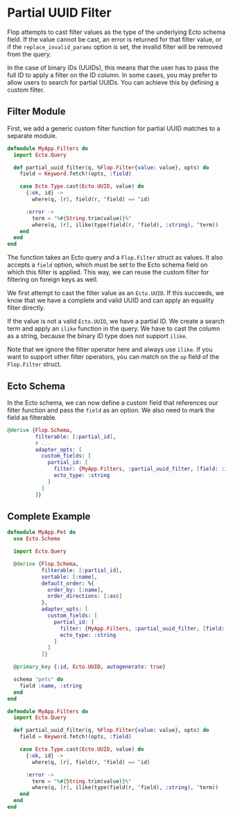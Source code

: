 # Partial UUID Filter

Flop attempts to cast filter values as the type of the underlying Ecto schema
field. If the value cannot be cast, an error is returned for that filter value,
or if the `replace_invalid_params` option is set, the invalid filter will be
removed from the query.

In the case of binary IDs (UUIDs), this means that the user has to pass
the full ID to apply a filter on the ID column. In some cases, you may prefer
to allow users to search for partial UUIDs. You can achieve this by defining a
custom filter.

## Filter Module

First, we add a generic custom filter function for partial UUID matches to a
separate module.

```elixir
defmodule MyApp.Filters do
  import Ecto.Query

  def partial_uuid_filter(q, %Flop.Filter{value: value}, opts) do
    field = Keyword.fetch!(opts, :field)

    case Ecto.Type.cast(Ecto.UUID, value) do
      {:ok, id} ->
        where(q, [r], field(r, ^field) == ^id)

      :error ->
        term = "%#{String.trim(value)}%"
        where(q, [r], ilike(type(field(r, ^field), :string), ^term))
    end
  end
end
```

The function takes an Ecto query and a `Flop.Filter` struct as
values. It also accepts a `field` option, which must be set to the Ecto schema
field on which this filter is applied. This way, we can reuse the custom
filter for filtering on foreign keys as well.

We first attempt to cast the filter value as an `Ecto.UUID`. If this succeeds,
we know that we have a complete and valid UUID and can apply an equality filter
directly.

If the value is not a valid `Ecto.UUID`, we have a partial ID. We create a
search term and apply an `ilike` function in the query. We have to cast the
column as a string, because the binary ID type does not support `ilike`.

Note that we ignore the filter operator here and always use `ilike`. If you want
to support other filter operators, you can match on the `op` field of the
`Flop.Filter` struct.

## Ecto Schema

In the Ecto schema, we can now define a custom field that references our filter
function and pass the `field` as an option. We also need to mark the field as
filterable.

```elixir
@derive {Flop.Schema,
         filterable: [:partial_id],
         # ...
         adapter_opts: [
           custom_fields: [
             partial_id: [
               filter: {MyApp.Filters, :partial_uuid_filter, [field: :id]},
               ecto_type: :string
             ]
           ]
         ]}
```

## Complete Example

```elixir
defmodule MyApp.Pet do
  use Ecto.Schema

  import Ecto.Query

  @derive {Flop.Schema,
           filterable: [:partial_id],
           sortable: [:name],
           default_order: %{
             order_by: [:name],
             order_directions: [:asc]
           },
           adapter_opts: [
             custom_fields: [
               partial_id: [
                 filter: {MyApp.Filters, :partial_uuid_filter, [field: :id]},
                 ecto_type: :string
               ]
             ]
           ]}

  @primary_key {:id, Ecto.UUID, autogenerate: true}

  schema "pets" do
    field :name, :string
  end
end

defmodule MyApp.Filters do
  import Ecto.Query

  def partial_uuid_filter(q, %Flop.Filter{value: value}, opts) do
    field = Keyword.fetch!(opts, :field)

    case Ecto.Type.cast(Ecto.UUID, value) do
      {:ok, id} ->
        where(q, [r], field(r, ^field) == ^id)

      :error ->
        term = "%#{String.trim(value)}%"
        where(q, [r], ilike(type(field(r, ^field), :string), ^term))
    end
  end
end
```
